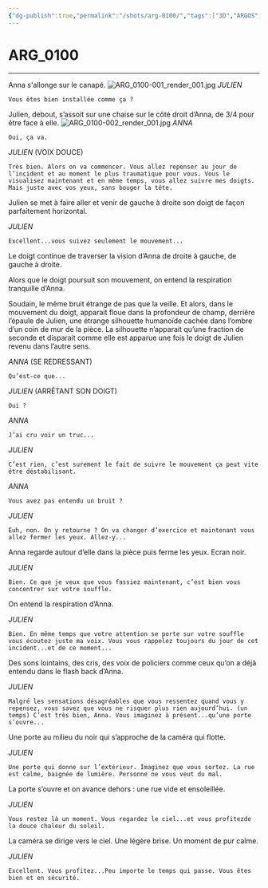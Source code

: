 ```yaml
---
{"dg-publish":true,"permalink":"/shots/arg-0100/","tags":["3D","ARGOS","Shots"],"created":"2024-12-19","updated":"2025-01-15"}
---
```



# ARG_0100
---
Anna s'allonge sur le canapé.
![ARG_0100-001_render_001.jpg](/img/user/images/ARG_0100-001_render_001.jpg)
*JULIEN* 
```
Vous êtes bien installée comme ça ? 
```

Julien, debout, s’assoit sur une chaise sur le côté droit d’Anna, de 3/4 pour être face à elle. 
![ARG_0100-002_render_001.jpg](/img/user/images/ARG_0100-002_render_001.jpg)
*ANNA* 
```
Oui, ça va. 
```
*JULIEN* (VOIX DOUCE) 
```
Très bien. Alors on va commencer. Vous allez repenser au jour de l’incident et au moment le plus traumatique pour vous. Vous le visualisez maintenant et en même temps, vous allez suivre mes doigts. Mais juste avec vos yeux, sans bouger la tête. 
```

Julien se met à faire aller et venir de gauche à droite son doigt de façon parfaitement horizontal. 

*JULIEN* 
```
Excellent...vous suivez seulement le mouvement... 
```

Le doigt continue de traverser la vision d’Anna de droite à gauche, de gauche à droite. 

Alors que le doigt poursuit son mouvement, on entend la respiration tranquille d’Anna. 

Soudain, le même bruit étrange de pas que la veille. Et alors, dans le mouvement du doigt, apparait floue dans la profondeur de champ, derrière l’épaule de Julien, une étrange silhouette humanoïde cachée dans l’ombre d’un coin de mur de la pièce. La silhouette n’apparait qu’une fraction de seconde et disparait comme elle est apparue une fois le doigt de Julien revenu dans l’autre sens. 

*ANNA* (SE REDRESSANT) 
```
Qu’est-ce que... 
```

*JULIEN* (ARRÊTANT SON DOIGT) 
```
Oui ? 
```

*ANNA* 
```
J’ai cru voir un truc... 
```

*JULIEN* 
```
C’est rien, c’est surement le fait de suivre le mouvement ça peut vite être déstabilisant. 
```

*ANNA* 
```
Vous avez pas entendu un bruit ?
```

*JULIEN* 
```
Euh, non. On y retourne ? On va changer d’exercice et maintenant vous allez fermer les yeux. Allez-y... 
```

Anna regarde autour d’elle dans la pièce puis ferme les yeux. Ecran noir. 

*JULIEN* 
```
Bien. Ce que je veux que vous fassiez maintenant, c’est bien vous concentrer sur votre souffle. 
```

On entend la respiration d’Anna. 

*JULIEN* 
```
Bien. En même temps que votre attention se porte sur votre souffle vous écoutez juste ma voix. Vous vous rappelez toujours du jour de cet incident...et de ce moment... 
```

Des sons lointains, des cris, des voix de policiers comme ceux qu’on a déjà entendu dans le flash back d’Anna. 

*JULIEN* 
```
Malgré les sensations désagréables que vous ressentez quand vous y repensez, vous savez que vous ne risquer plus rien aujourd’hui. (un temps) C’est très bien, Anna. Vous imaginez à présent...qu’une porte s’ouvre... 
```

Une porte au milieu du noir qui s’approche de la caméra qui flotte. 

*JULIEN* 
```
Une porte qui donne sur l’extérieur. Imaginez que vous sortez. La rue est calme, baignée de lumière. Personne ne vous veut du mal. 
```

La porte s’ouvre et on avance dehors : une rue vide et ensoleillée. 

*JULIEN* 
```
Vous restez là un moment. Vous regardez le ciel...et vous profitezde la douce chaleur du soleil. 
```

La caméra se dirige vers le ciel. Une légère brise. Un moment de pur calme. 

*JULIEN* 
```
Excellent. Vous profitez...Peu importe le temps qui passe. Vous êtes bien et en sécurité. 
```

